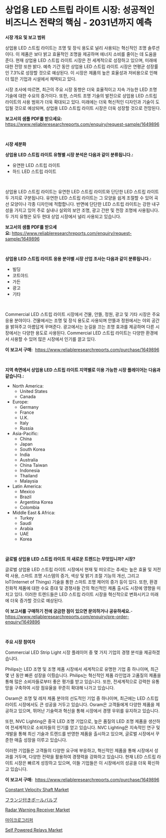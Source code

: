 <p><h1>상업용 LED 스트립 라이트 시장: 성공적인 비즈니스 전략의 핵심 - 2031년까지 예측</h1></p><p><strong>시장 개요 및 보고 범위</strong></p>
<p><p>상업용 LED 스트립 라이트는 조명 및 장식 용도로 널리 사용되는 혁신적인 조명 솔루션이다. 이 제품은 보다 밝고 효율적인 조명을 제공하며 에너지 소비를 줄이는 데 도움을 준다. 현재 상업용 LED 스트립 라이트 시장은 전 세계적으로 성장하고 있으며, 미래에 대한 전망 또한 밝다. 예측 기간 동안 상업용 LED 스트립 라이트 시장은 연평균 성장률인 7.3%로 성장할 것으로 예상된다. 이 시장은 제품의 높은 효율성과 저비용으로 인해 더 많은 기업과 시설에서 채택되고 있다.</p><p>시장 조사에 따르면, 최근의 주요 시장 동향은 더욱 효율적이고 지속 가능한 LED 조명 기술에 대한 수요의 증가이다. 또한, 스마트 조명 기술의 발전으로 상업용 LED 스트립 라이트의 사용 범위가 더욱 확대되고 있다. 미래에는 더욱 혁신적인 디자인과 기술이 도입될 것으로 예상되며, 상업용 LED 스트립 라이트 시장은 더욱 성장할 것으로 전망된다.</p></p>
<p><strong>보고서의 샘플 PDF를 받으세요:</strong> <a href="https://www.reliableresearchreports.com/enquiry/request-sample/1649896">https://www.reliableresearchreports.com/enquiry/request-sample/1649896</a></p>
<p>&nbsp;</p>
<p><strong>시장 세분화</strong></p>
<p><strong>상업용 LED 스트립 라이트 유형별 시장 분석은 다음과 같이 분류됩니다.:</strong></p>
<p><ul><li>유연한 LED 스트립 라이트</li><li>하드 LED 스트립 라이트</li></ul></p>
<p>&nbsp;</p>
<p><p>상업용 LED 스트립 라이트는 유연한 LED 스트립 라이트와 단단한 LED 스트립 라이트 두 가지로 구분됩니다. 유연한 LED 스트립 라이트는 그 모양을 쉽게 조절할 수 있어 곡선 모양이나 각종 디자인에 적합합니다. 반면에 단단한 LED 스트립 라이트는 강한 내구성을 가지고 있어 주로 실내나 실외의 보안 조명, 광고 간판 및 천장 조명에 사용됩니다. 두 가지 유형은 모두 현대 상업 시장에서 널리 사용되고 있습니다.</p></p>
<p><strong>보고서의 샘플 PDF를 받으세요:</strong>&nbsp;<a href="https://www.reliableresearchreports.com/enquiry/request-sample/1649896">https://www.reliableresearchreports.com/enquiry/request-sample/1649896</a></p>
<p>&nbsp;</p>
<p><strong> 상업용 LED 스트립 라이트 응용 분야별 시장 산업 조사는 다음과 같이 분류됩니다.:</strong></p>
<p><ul><li>빌딩</li><li>코트야드</li><li>가든</li><li>광고</li><li>기타</li></ul></p>
<p>&nbsp;</p>
<p><p>Commercial LED 스트립 라이트 시장에서 건물, 안뜰, 정원, 광고 및 기타 시장은 주요 응용 분야이다. 건물에서는 조명 및 장식 용도로 사용되며 안뜰과 정원에서는 야외 공간을 밝혀주고 아름답게 꾸며준다. 광고에서는 눈길을 끄는 조명 효과를 제공하며 다른 시장에서는 다양한 용도로 사용된다. Commercial LED 스트립 라이트는 다양한 환경에서 사용할 수 있어 많은 시장에서 인기를 끌고 있다.</p></p>
<p><strong>이 보고서 구매:</strong>&nbsp; <a href="https://www.reliableresearchreports.com/purchase/1649896">https://www.reliableresearchreports.com/purchase/1649896</a></p>
<p>&nbsp;</p>
<p><strong>지역 측면에서 상업용 LED 스트립 라이트 지역별로 이용 가능한 시장 플레이어는 다음과 같습니다.:</strong></p>
<p><ul>
    <li>
        North America:
        <ul>
            <li>United States</li>
            <li>Canada</li>
        </ul>
    </li>
    <li>
        Europe:
        <ul>
            <li>Germany</li>
            <li>France</li>
            <li>U.K.</li>
            <li>Italy</li>
            <li>Russia</li>
        </ul>
    </li>
    <li>
        Asia-Pacific:
        <ul>
            <li>China</li>
            <li>Japan</li>
            <li>South Korea</li>
            <li>India</li>
            <li>Australia</li>
            <li>China Taiwan</li>
            <li>Indonesia</li>
            <li>Thailand</li>
            <li>Malaysia</li>
        </ul>
    </li>
    <li>
        Latin America:
        <ul>
            <li>Mexico</li>
            <li>Brazil</li>
            <li>Argentina Korea</li>
            <li>Colombia</li>
        </ul>
    </li>
    <li>
        Middle East & Africa:
        <ul>
            <li>Turkey</li>
            <li>Saudi</li>
            <li>Arabia</li>
            <li>UAE</li>
            <li>Korea</li>
        </ul>
    </li>
    </ul></p>
<p>&nbsp;</p>
<p><strong>글로벌 상업용 LED 스트립 라이트 의 새로운 트렌드는 무엇입니까? 시장?</strong></p>
<p><p>글로벌 상업용 LED 스트립 라이트 시장에서 현재 및 떠오르는 추세는 높은 효율 및 저전력 사용, 스마트 조명 시스템의 증가, 색상 및 밝기 조절 기능의 개선, 그리고 IoT(Internet of Things) 기술을 통한 스마트 조명 제어의 증가 등이 있다. 또한, 환경 친화적 제품에 대한 수요 증대 및 경쟁사들 간의 혁신적인 제품 출시도 시장에 영향을 미치고 있다. 이러한 트렌드들은 LED 스트립 라이트 시장을 혁신적으로 변화시키고 미래에 더욱 증가할 것으로 예상된다.</p></p>
<p><strong>이 보고서를 구매하기 전에 궁금한 점이 있으면 문의하거나 공유하세요.</strong>- <a href="https://www.reliableresearchreports.com/enquiry/pre-order-enquiry/1649896">https://www.reliableresearchreports.com/enquiry/pre-order-enquiry/1649896</a></p>
<p>&nbsp;</p>
<p><strong>주요 시장 참여자</strong></p>
<p><p>Commercial LED Strip Light 시장 플레이어 중 몇 가지 기업의 경쟁 분석을 제공하겠습니다.</p><p>Philips는 LED 조명 및 조명 제품 시장에서 세계적으로 유명한 기업 중 하나이며, 최근 몇 년 동안 빠른 성장을 이뤘습니다. Philips는 혁신적인 제품 라인업과 고품질의 제품을 통해 많은 소비자들로부터 좋은 평가를 받고 있습니다. 또한, 전세계적으로 강력한 유통망을 구축하여 시장 점유율을 꾸준히 확대해 나가고 있습니다.</p><p>Osram은 조명 및 레저 제품 분야의 선도적인 기업 중 하나이며, 최근에는 LED 스트립 라이트 시장에서도 큰 성공을 거두고 있습니다. Osram은 고객들에게 다양한 제품을 제공하고 있으며, 뛰어난 기술력과 혁신을 통해 시장에서 경쟁 우위를 유지하고 있습니다.</p><p>또한, NVC Lighting은 중국 LED 조명 기업으로, 높은 품질의 LED 조명 제품을 생산하여 전세계적으로 소비자들의 인기를 얻고 있습니다. NVC Lighting은 지속적인 연구 및 개발을 통해 최신 기술과 트렌드를 반영한 제품을 출시하고 있으며, 글로벌 시장에서 꾸준한 매출 성장을 이루고 있습니다.</p><p>이러한 기업들은 고객들의 다양한 요구에 부응하고, 혁신적인 제품을 통해 시장에서 성과를 거두며, 다양한 전략을 활용하여 경쟁력을 강화하고 있습니다. 현재 LED 스트립 라이트 시장은 빠르게 성장하고 있으며, 이들 기업들은 이 시장에서의 성공을 더욱 확신하고 있습니다.</p></p>
<p><strong>이 보고서 구매:</strong>&nbsp;&nbsp;<a href="https://www.reliableresearchreports.com/purchase/1649896">https://www.reliableresearchreports.com/purchase/1649896</a></p>
<p><p><a href="https://issuu.com/reportprime-2/docs/constant-velocity-shaft-market-size-2030.pptx">Constant Velocity Shaft Market</a></p><p><a href="https://github.com/jkjreqjscoxx7/Market-Research-Report-List-1/blob/main/775691710688.md">フランジ付きボールバルブ</a></p><p><a href="https://view.publitas.com/reportprime-1/radar-warning-receiver-market-size-growth-and-forecast-from-2024-2031/">Radar Warning Receiver Market</a></p><p><a href="https://medium.com/@brionnaboyle/%EB%A7%88%EC%9D%B4%ED%81%AC%EB%A1%9C-%EA%B7%B8%EB%A6%AC%ED%8D%BC-%EC%8B%9C%EC%9E%A5-%EC%A2%85%EB%A5%98-%EC%9D%91%EC%9A%A9-%EB%B0%8F-%EC%A7%80%EB%A6%AC%EB%B3%84-%EC%A2%85%ED%95%A9-%ED%8F%89%EA%B0%80-70f587dbc66d">마이크로그리퍼</a></p><p><a href="https://github.com/ruddyyedelwadw/Market-Research-Report-List-1/blob/main/self-powered-relays-market.md">Self Powered Relays Market</a></p></p>

